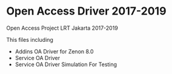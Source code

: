 # Open Access Driver 2017-2019

Open Access Project LRT Jakarta 2017-2019

This files including
- Addins OA Driver for Zenon 8.0
- Service OA Driver 
- Service OA Driver Simulation For Testing
